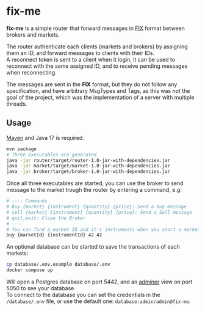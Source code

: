 # fix-me

**fix-me** is a simple router that forward messages in [FIX](https://en.wikipedia.org/wiki/Financial_Information_eXchange) format between brokers and markets.  

The router authenticate each clients (markets and brokers) by assigning them an ID, and forward messages to clients with their IDs.  
A reconnect token is sent to a client when it login, it can be used to reconnect with the same assigned ID, and to receive pending messages when reconnecting.

The messages are sent in the **FIX** format, but they do not follow any specification, and have arbitrary MsgTypes and Tags, as this was *not* the goal of the project, which was the implementation of a server with multiple threads.

## Usage

[Maven](https://maven.apache.org/) and Java 17 is required.

```bash
mvn package
# Three executables are generated
java -jar router/target/router-1.0-jar-with-dependencies.jar
java -jar market/target/market-1.0-jar-with-dependencies.jar
java -jar broker/target/broker-1.0-jar-with-dependencies.jar
```

Once all three executables are started, you can use the broker to send message to the market trough the router by entering a command, e.g:

```bash
# ---- Commands
# buy {market} {instrument} {quantity} {price}: Send a Buy message
# sell {market} {instrument} {quantity} {price}: Send a Sell message
# quit,exit: Close the Broker
# ----
# You can find a market ID and it's instruments when you start a market
buy {marketId} {instrumentId} 42 42
```

An optional database can be started to save the transactions of each markets:

```bash
cp database/.env.example database/.env
docker compose up
```

Will open a Postgres database on port 5442, and an [adminer](https://www.adminer.org/) view on port 5050 to see your database.  
To connect to the database you can set the credentials in the ``/database/.env`` file, or use the default one: ``database:admin/admin@fix-me``.
